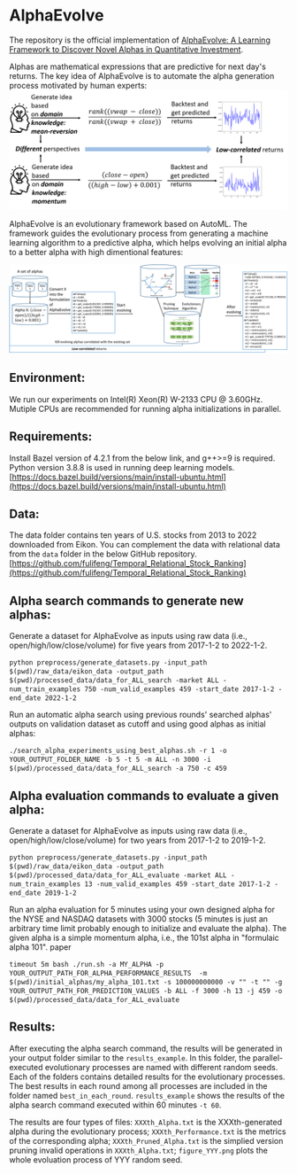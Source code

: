 # AlphaEvolve

The repository is the official implementation of [AlphaEvolve: A Learning Framework to Discover Novel Alphas in Quantitative Investment](https://arxiv.org/abs/2103.16196).

Alphas are mathematical expressions that are predictive for next day's returns. The key idea of AlphaEvolve is to automate the alpha generation process motivated by human experts: ![arch](./figures/uncorrelated_alpha_expert.png)

AlphaEvolve is an evolutionary framework based on AutoML. The framework guides the evolutionary process from generating a machine learning algorithm to a predictive alpha, which helps evolving an initial alpha to a better alpha with high dimentional features:

![arch](./figures/framework.png)

## Environment:

We run our experiments on Intel(R) Xeon(R) W-2133 CPU @ 3.60GHz. Mutiple CPUs are recommended for running alpha initializations in parallel. 

## Requirements:

Install Bazel version of 4.2.1 from the below link, and g++>=9 is required. Python version 3.8.8 is used in running deep learning models.
[https://docs.bazel.build/versions/main/install-ubuntu.html](https://docs.bazel.build/versions/main/install-ubuntu.html)

## Data:

The data folder contains ten years of U.S. stocks from 2013 to 2022 downloaded from Eikon. You can complement the data with relational data from the `data` folder in the below GitHub repository. 
[https://github.com/fulifeng/Temporal_Relational_Stock_Ranking](https://github.com/fulifeng/Temporal_Relational_Stock_Ranking)

## Alpha search commands to generate new alphas:

Generate a dataset for AlphaEvolve as inputs using raw data (i.e., open/high/low/close/volume) for five years from 2017-1-2 to 2022-1-2.
```
python preprocess/generate_datasets.py -input_path $(pwd)/raw_data/eikon_data -output_path $(pwd)/processed_data/data_for_ALL_search -market ALL -num_train_examples 750 -num_valid_examples 459 -start_date 2017-1-2 -end_date 2022-1-2
```

Run an automatic alpha search using previous rounds' searched alphas' outputs on validation dataset as cutoff and using good alphas as initial alphas:
```
./search_alpha_experiments_using_best_alphas.sh -r 1 -o YOUR_OUTPUT_FOLDER_NAME -b 5 -t 5 -m ALL -n 3000 -i $(pwd)/processed_data/data_for_ALL_search -a 750 -c 459
```
## Alpha evaluation commands to evaluate a given alpha:

Generate a dataset for AlphaEvolve as inputs using raw data (i.e., open/high/low/close/volume) for two years from 2017-1-2 to 2019-1-2.
```
python preprocess/generate_datasets.py -input_path $(pwd)/raw_data/eikon_data -output_path $(pwd)/processed_data/data_for_ALL_evaluate -market ALL -num_train_examples 13 -num_valid_examples 459 -start_date 2017-1-2 -end_date 2019-1-2
```

Run an alpha evaluation for 5 minutes using your own designed alpha for the NYSE and NASDAQ datasets with 3000 stocks (5 minutes is just an arbitrary time limit probably enough to initialize and evaluate the alpha). The given alpha is a simple momentum alpha, i.e., the 101st alpha in "formulaic alpha 101". paper
```
timeout 5m bash ./run.sh -a MY_ALPHA -p YOUR_OUTPUT_PATH_FOR_ALPHA_PERFORMANCE_RESULTS  -m $(pwd)/initial_alphas/my_alpha_101.txt -s 100000000000 -v "" -t "" -g YOUR_OUTPUT_PATH_FOR_PREDICTION_VALUES -b ALL -f 3000 -h 13 -j 459 -o $(pwd)/processed_data/data_for_ALL_evaluate
```

## Results:

After executing the alpha search command, the results will be generated in your output folder similar to the `results_example`. In this folder, the parallel-executed evolutionary processes are named with different random seeds. Each of the folders contains detailed results for the evolutionary processes. The best results in each round among all processes are included in the folder named `best_in_each_round`. `results_example` shows the results of the alpha search command executed within 60 minutes `-t 60`.

The results are four types of files: `XXXth_Alpha.txt` is the XXXth-generated alpha during the evolutionary process; `XXXth_Performance.txt` is the metrics of the corresponding alpha; `XXXth_Pruned_Alpha.txt` is the simplied version pruning invalid operations in `XXXth_Alpha.txt`; `figure_YYY.png` plots the whole evoluation process of YYY random seed.

